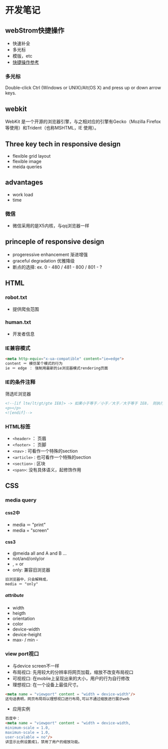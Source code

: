 # 开发笔记

## webStrom快捷操作
* 快速补全
* 多光标
* 模版，etc
* [快捷操作参考](http://blog.csdn.net/haoshidai/article/details/50810980)

### 多光标
Double-click Ctrl (Windows or UNIX)/Alt(OS X) and press up or down arrow keys.



## webkit
WebKit 是一个开源的浏览器引擎，与之相对应的引擎有Gecko（Mozilla Firefox 等使用）和Trident（也称MSHTML，IE 使用）。

## Three key tech in responsive design
* flexible grid layout
* flexible image
* meida queries

## advantages
* work load
* time

### 微信
* 微信采用的是X5内核，与qq浏览器一样



## princeple of responsive design
* progeressive enhancement 渐进增强
* graceful degradation 优雅降级
* 断点的选择: ex. 0 - 480 / 481 - 800 / 801 - ?

## HTML
### robot.txt
* 提供爬虫范围

### human.txt
* 开发者信息

### IE兼容模式
```HTML
<meta http-equiv="x-ua-compatible" content="ie=edge">
content ＝ 模仿某个模式的行为
ie ＝ edge ： 强制用最新的ie浏览器模式rendering页面
```
### IE的条件注释
筛选IE浏览器
```HTML
<!--[if lte/lt/gt/gte IE8]> -> 如果小于等于／小于／大于／大于等于 IE8， 则执行条件注释中的内容。
<p></p>
<![endif]-->
```



### HTML标签
* `<header>` ： 页眉
* `<footer>` ： 页脚
* `<nav>` : 可看作一个特殊的section
* `<article>` : 也可看作一个特殊的section
* `<section>` : 区块
* `<span>`: 没有具体语义，起修饰作用

## CSS

### media query

#### css2中
* media ＝ "print"
* media = "screen"

#### css3
* @meida all and A and B ...
* not/and/only/or
* , = or
* only: 兼容旧浏览器
```HTML
旧浏览器中，只会解释成，
media ＝ "only"
```
##### attribute
* width
* heigth
* orientation
* color
* device-width
* device-height
* max- / min -

### view port视口
* 与device screen不一样
* 布局视口: 先用较大的分辨率将网页加载，缩放不改变布局视口
* 可视视口: 在moblie上呈现出来的大小，用户的行为自行修改
* 理想视口: 在一个设备上最佳尺寸。
```HTML
<meta name = "viewport" content = "width = device-width"/>
这句话表明，网页布局将以理想视口进行布局,可以不通过缩放进行展示web
```
* 应用实例
```HTML
百度中：
<meta name = "viewport" content = "width = device-width,
minimum-scale = 1.0,
maximun-scale = 1.0,
user-scalable = no"/>
讲显示比例设置成1，禁用了用户的缩放功能。
```
